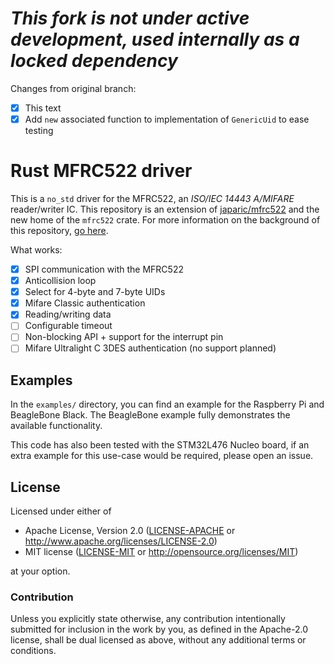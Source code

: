 # _This fork is not under active development, used internally as a locked dependency_

Changes from original branch:

- [x] This text
- [x] Add `new` associated function to implementation of `GenericUid` to ease testing

# Rust MFRC522 driver

This is a `no_std` driver for the MFRC522, an *ISO/IEC 14443 A/MIFARE*
reader/writer IC.
This repository is an extension of [japaric/mfrc522](https://github.com/japaric/mfrc522)
and the new home of the `mfrc522` crate.
For more information on the background of this repository, [go here](doc/more_info.md).

What works:
- [x] SPI communication with the MFRC522
- [x] Anticollision loop
- [x] Select for 4-byte and 7-byte UIDs
- [x] Mifare Classic authentication
- [x] Reading/writing data
- [ ] Configurable timeout
- [ ] Non-blocking API + support for the interrupt pin
- [ ] Mifare Ultralight C 3DES authentication (no support planned)

## Examples
In the `examples/` directory, you can find an example for the Raspberry
Pi and BeagleBone Black.
The BeagleBone example fully demonstrates the available functionality.

This code has also been tested with the STM32L476 Nucleo board, if an
extra example for this use-case would be required, please open an issue.

## License

Licensed under either of

- Apache License, Version 2.0 ([LICENSE-APACHE](LICENSE-APACHE) or
  http://www.apache.org/licenses/LICENSE-2.0)
- MIT license ([LICENSE-MIT](LICENSE-MIT) or http://opensource.org/licenses/MIT)

at your option.

### Contribution

Unless you explicitly state otherwise, any contribution intentionally submitted for inclusion in the
work by you, as defined in the Apache-2.0 license, shall be dual licensed as above, without any
additional terms or conditions.
